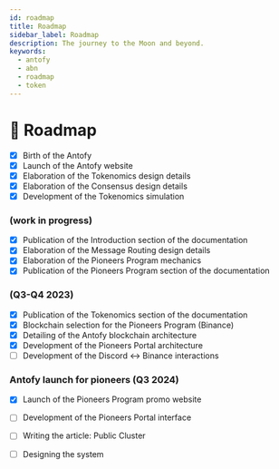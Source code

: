 ```yaml
---
id: roadmap
title: Roadmap
sidebar_label: Roadmap
description: The journey to the Moon and beyond.
keywords:
  - antofy
  - abn
  - roadmap
  - token
---
```


# 📍 Roadmap


* [x] Birth of the Antofy
* [x] Launch of the Antofy website
* [x] Elaboration of the Tokenomics design details
* [x] Elaboration of the Consensus design details
* [x] Development of the Tokenomics simulation

### (work in progress)

* [x] Publication of the Introduction section of the documentation
* [x] Elaboration of the Message Routing design details
* [x] Elaboration of the Pioneers Program mechanics
* [x] Publication of the Pioneers Program section of the documentation

### (Q3-Q4 2023)

* [x] Publication of the Tokenomics section of the documentation
* [x] Blockchain selection for the Pioneers Program (Binance)
* [x] Detailing of the Antofy blockchain architecture
* [x] Development of the Pioneers Portal architecture
* [ ] Development of the Discord <-> Binance interactions

### Antofy launch for pioneers (Q3 2024)

* [x] Launch of the Pioneers Program promo website
* [ ] Development of the Pioneers Portal interface
* [ ] Writing the article: Public Cluster&#x20;
* [ ] Designing the system

